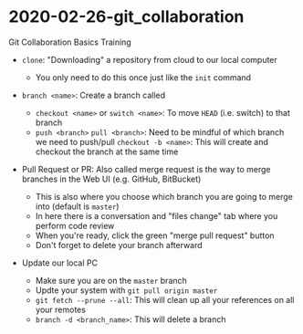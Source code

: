 # 2020-02-26-git_collaboration
Git Collaboration Basics Training

- `clone`: "Downloading" a repository from cloud to our local computer
  - You only need to do this once just like the `init` command
- `branch <name>`: Create a branch called <name>
  - `checkout <name>` or `switch <name>`: To move `HEAD` (i.e. switch) to that branch
  - `push <branch>` `pull <branch>`: Need to be mindful of which branch we need to push/pull
  `checkout -b <name>`: This will create and checkout the branch at the same time

- Pull Request or PR: Also called merge request is the way to merge branches in the Web UI (e.g. GitHub, BitBucket)
  - This is also where you choose which branch you are going to merge into (default is `master`)
  - In here there is a conversation and "files change" tab where you perform code review
  - When you're ready, click the green "merge pull request" button
  - Don't forget to delete your branch afterward

- Update our local PC
  - Make sure you are on the `master` branch
  - Updte your system with `git pull origin master`
  - `git fetch --prune --all`: This will clean up all your references on all your remotes
  - `branch -d <branch_name>`: This will delete a branch
